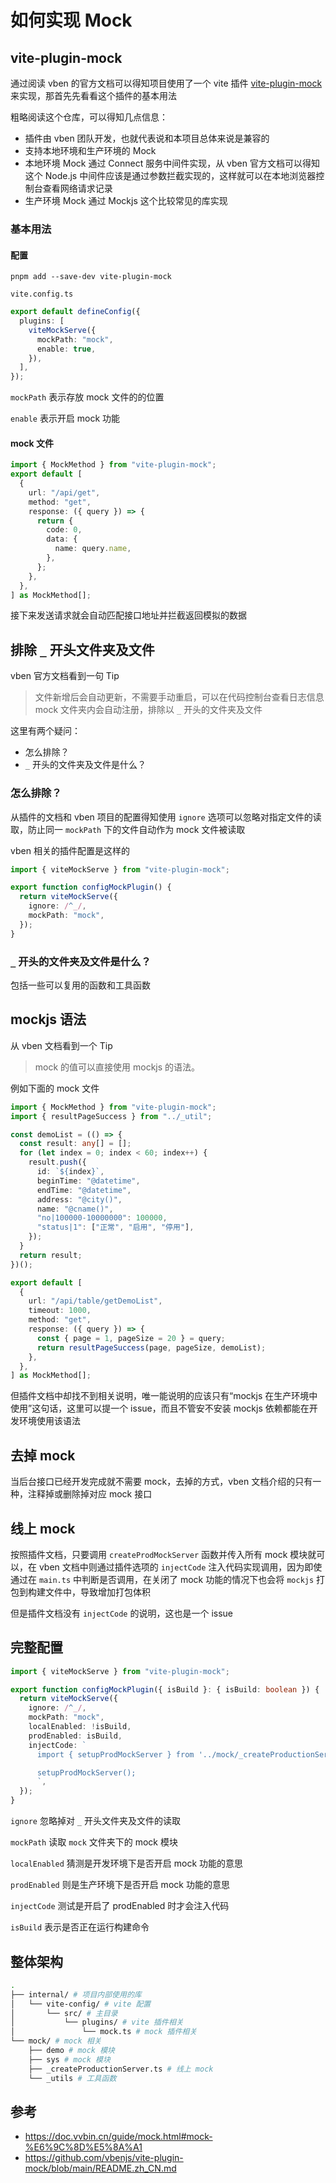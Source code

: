 # 如何实现 Mock

## vite-plugin-mock

通过阅读 vben 的官方文档可以得知项目使用了一个 vite 插件 [vite-plugin-mock](https://github.com/vbenjs/vite-plugin-mock) 来实现，那首先先看看这个插件的基本用法

粗略阅读这个仓库，可以得知几点信息：

- 插件由 vben 团队开发，也就代表说和本项目总体来说是兼容的
- 支持本地环境和生产环境的 Mock
- 本地环境 Mock 通过 Connect 服务中间件实现，从 vben 官方文档可以得知这个 Node.js 中间件应该是通过参数拦截实现的，这样就可以在本地浏览器控制台查看网络请求记录
- 生产环境 Mock 通过 Mockjs 这个比较常见的库实现

### 基本用法

#### 配置

```shell
pnpm add --save-dev vite-plugin-mock
```

`vite.config.ts`

```ts
export default defineConfig({
  plugins: [
    viteMockServe({
      mockPath: "mock",
      enable: true,
    }),
  ],
});
```

`mockPath` 表示存放 mock 文件的的位置

`enable` 表示开启 mock 功能

#### mock 文件

```ts
import { MockMethod } from "vite-plugin-mock";
export default [
  {
    url: "/api/get",
    method: "get",
    response: ({ query }) => {
      return {
        code: 0,
        data: {
          name: query.name,
        },
      };
    },
  },
] as MockMethod[];
```

接下来发送请求就会自动匹配接口地址并拦截返回模拟的数据

## 排除 `_` 开头文件夹及文件

vben 官方文档看到一句 Tip

> 文件新增后会自动更新，不需要手动重启，可以在代码控制台查看日志信息 mock 文件夹内会自动注册，排除以 `_` 开头的文件夹及文件

这里有两个疑问：

- 怎么排除？
- `_` 开头的文件夹及文件是什么？

### 怎么排除？

从插件的文档和 vben 项目的配置得知使用 `ignore` 选项可以忽略对指定文件的读取，防止同一 `mockPath` 下的文件自动作为 mock 文件被读取

vben 相关的插件配置是这样的

```ts
import { viteMockServe } from "vite-plugin-mock";

export function configMockPlugin() {
  return viteMockServe({
    ignore: /^_/,
    mockPath: "mock",
  });
}
```

### `_` 开头的文件夹及文件是什么？

包括一些可以复用的函数和工具函数

## mockjs 语法

从 vben 文档看到一个 Tip

> mock 的值可以直接使用 mockjs 的语法。

例如下面的 mock 文件

```ts
import { MockMethod } from "vite-plugin-mock";
import { resultPageSuccess } from "../_util";

const demoList = (() => {
  const result: any[] = [];
  for (let index = 0; index < 60; index++) {
    result.push({
      id: `${index}`,
      beginTime: "@datetime",
      endTime: "@datetime",
      address: "@city()",
      name: "@cname()",
      "no|100000-10000000": 100000,
      "status|1": ["正常", "启用", "停用"],
    });
  }
  return result;
})();

export default [
  {
    url: "/api/table/getDemoList",
    timeout: 1000,
    method: "get",
    response: ({ query }) => {
      const { page = 1, pageSize = 20 } = query;
      return resultPageSuccess(page, pageSize, demoList);
    },
  },
] as MockMethod[];
```

但插件文档中却找不到相关说明，唯一能说明的应该只有“mockjs 在生产环境中使用”这句话，这里可以提一个 issue，而且不管安不安装 mockjs 依赖都能在开发环境使用该语法

## 去掉 mock

当后台接口已经开发完成就不需要 mock，去掉的方式，vben 文档介绍的只有一种，注释掉或删除掉对应 mock 接口

## 线上 mock

按照插件文档，只要调用 `createProdMockServer` 函数并传入所有 mock 模块就可以，在 vben 文档中则通过插件选项的 `injectCode` 注入代码实现调用，因为即使通过在 `main.ts` 中判断是否调用，在关闭了 mock 功能的情况下也会将 `mockjs` 打包到构建文件中，导致增加打包体积

但是插件文档没有 `injectCode` 的说明，这也是一个 issue

## 完整配置

```ts
import { viteMockServe } from "vite-plugin-mock";

export function configMockPlugin({ isBuild }: { isBuild: boolean }) {
  return viteMockServe({
    ignore: /^_/,
    mockPath: "mock",
    localEnabled: !isBuild,
    prodEnabled: isBuild,
    injectCode: `
      import { setupProdMockServer } from '../mock/_createProductionServer';

      setupProdMockServer();
      `,
  });
}
```

`ignore` 忽略掉对 `_` 开头文件夹及文件的读取

`mockPath` 读取 `mock` 文件夹下的 mock 模块

`localEnabled` 猜测是开发环境下是否开启 mock 功能的意思

`prodEnabled` 则是生产环境下是否开启 mock 功能的意思

`injectCode` 测试是开启了 prodEnabled 时才会注入代码

`isBuild` 表示是否正在运行构建命令

## 整体架构

```sh
.
├── internal/ # 项目内部使用的库
│   └── vite-config/ # vite 配置
│       └── src/ # 主目录
│           └── plugins/ # vite 插件相关
│               └── mock.ts # mock 插件相关
└── mock/ # mock 相关
    ├── demo # mock 模块
    ├── sys # mock 模块
    ├── _createProductionServer.ts # 线上 mock
    └── _utils # 工具函数
```

## 参考

- https://doc.vvbin.cn/guide/mock.html#mock-%E6%9C%8D%E5%8A%A1
- https://github.com/vbenjs/vite-plugin-mock/blob/main/README.zh_CN.md
